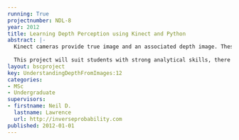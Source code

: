 ```yaml
---
running: True
projectnumber: NDL-8
year: 2012
title: Learning Depth Perception using Kinect and Python
abstract: |-
  Kinect cameras provide true image and an associated depth image. These two images are providing different information, yet a human can infer depth directly from an image. This project will focus on using machine learning techniques building on the machine learning groups python code to see what can be learnt about depth from images. The ultimate aim will be to reconstruct the depth in a real image by learning about depths from information provided by the Kinect camera. Software for the project will be written according to the principles of open data science.
  
  This project will suit students with strong analytical skills, there will be a focus on linear algebra and probabilistic inference in the software.
layout: bscproject
key: UnderstandingDepthFromImages:12
categories:
- MSc
- Undergraduate
supervisors:
- firstname: Neil D.
  lastname: Lawrence
  url: http://inverseprobability.com
published: 2012-01-01
---
```

